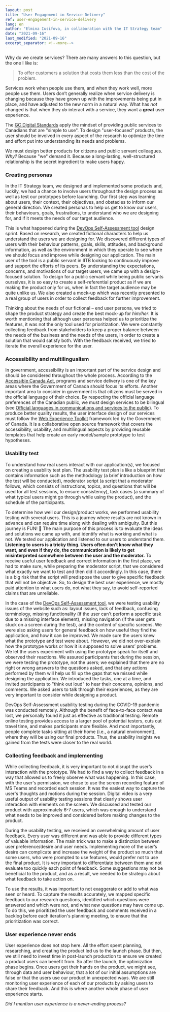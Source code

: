 ```yaml
---
layout: post
title: "User Engagement in Service Delivery"
ref: user-engagement-in-service-delivery
lang: en
author: "Elmina Iusifova, in collaboration with the IT Strategy team"
date: "2021-09-16"
last_modified: "2021-09-16"
excerpt_separator: <!--more-->
---
```

<!-- markdownlint-disable MD033 -->
<!-- the below cSpell statement says to ignore any text between HTML tags. e.g., it will ignore "th rowspan='2'" in this string: <th rowspan='2'> -->
<!-- cSpell:ignoreRegExp /\<[^\>]+\>/ -->
<!-- The img + em {} stylesheet selector is a hack to add caption to an image in markdown without using plugin: https://stackoverflow.com/questions/19331362/using-an-image-caption-in-markdown-jekyll -->

<style>
table, th, td {
  border: 1px solid black;
}

th {
  background-color: #ccccff;
}

img + em { display: inline-block; }
</style>

Why do we create services?
There are many answers to this question, but the one I like is:

> To offer customers a solution that costs them less than the cost of the problem.
<!--more-->

Services work when people use them, and when they work well, more people use them.
Users don’t generally realize when service delivery is changing because they have grown up with the improvements being put in place, and have adjusted to the new norm in a natural way.
What has *not* changed is that when they *do* interact with a service, they want a **great** user experience.

The [GC Digital Standards](https://www.canada.ca/en/government/system/digital-government/government-canada-digital-standards.html) apply the mindset of providing public services to Canadians that are "simple to use".
To design "user-focused" products, the user should be involved in every aspect of the research to optimize the time and effort put into understanding its needs and problems.

We must design better products for citizens and public servant colleagues.
*Why?* Because "we" demand it.
Because a long-lasting, well-structured relationship is the secret ingredient to make users happy.

### Creating personas

In the IT Strategy team, we designed and implemented some products and, luckily, we had a chance to involve users throughout the design process as well as test our prototypes before launching.
Our first step was learning about users, their context, their objectives, and obstacles to inform our general direction.
We created personas to help us get to know our users, their behaviours, goals, frustrations, to understand who we are designing for, and if it meets the needs of our target audience.

This is what happened during the [DevOps Self-Assessment tool](https://sara-sabr.github.io/ITStrategy/devops-self-assessment.html) design sprint.
Based on research, we created fictional characters to help us understand the users we are designing for.
We discovered different types of users with their behaviour patterns, goals, skills, attitudes, and background information, as well as the environment in which they operate to see where we should focus and improve while designing our application.
The main user of the tool is a public servant in IITB looking to continuously improve and support the efforts of its peers.
By understanding the expectations, concerns, and motivations of our target users, we came up with a design-focused solution.
To design for a public servant while being public servants ourselves, it is so easy to create a self-referential product as if we are making the product only for us, when in fact the target audience may be quite unlike us.
We also created a mock-up which was recently presented to a real group of users in order to collect feedback for further improvement.

Thinking about the needs of our fictional – end user persona, we tried to shape the product strategy and create the best mock-up for *him/her*.
It is worth mentioning that although user personas helped us to prioritize the features, it was not the only tool used for prioritization.
We were constantly collecting feedback from stakeholders to keep a proper balance between the needs of the business and the needs of the users, in order to create a solution that would satisfy both.
With the feedback received, we tried to iterate the overall experience for the user.

### Accessibility and multilingualism

In government, accessibility is an important part of the service design and should be considered throughout the whole process.
According to the [Accessible Canada Act](https://www.canada.ca/en/employment-social-development/programs/accessible-canada.html), programs and service delivery is one of the key areas where the Government of Canada should focus its efforts.
Another important area to consider in government is that citizens must be served in the official language of their choice.
By respecting the official language preferences of the Canadian public, we must design services to be bilingual (see [Official languages in communications and services to the public](https://www.canada.ca/en/treasury-board-secretariat/services/values-ethics/official-languages/public-services.html)).
To produce better quality results, the user interface design of our services must follow the [Web Experience Toolkit](https://wet-boew.github.io/wet-boew/index-en.html) framework led by the Government of Canada.
It is a collaborative open source framework that covers the accessibility, usability, and multilingual aspects by providing reusable templates that help create an early model/sample prototype to test hypotheses.

### Usability test

To understand how real users interact with our application(s), we focused on creating a usability test plan.
The usability test plan is like a blueprint that contains information such as the methodology (a brief introduction on how the test will be conducted), moderator script (a script that a moderator follows, which consists of instructions, topics, and questions that will be used for all test sessions, to ensure consistency), task cases (a summary of what typical users might go through while using the product), and the schedule of the participants.

To determine how well our design/product works, we performed usability testing with several users.
This is a journey where results are not known in advance and can require time along with dealing with ambiguity.
But this journey is FUN! 🙂
The main purpose of this process is to evaluate the ideas and solutions we came up with, and identify what is working and what is not.
We tested our application and listened to our users to understand them.
**Listening to users is a tricky thing.
Users often don’t know what they want, and even if they do, the communication is likely to get misinterpreted somewhere between the user and the moderator.**
To receive useful user feedback and correct information in the first place, we had to make sure, while preparing the moderator script, that we considered what exactly we want to test and then did it accordingly.
In this case, there is a big risk that the script will predispose the user to give specific feedback that will not be objective.
So, to design the best user experience, we mostly paid attention to what users do, not what they say, to avoid self-reported claims that are unreliable.

In the case of the [DevOps Self-Assessment tool](https://sara-sabr.github.io/auto-evaluation-devops-self-assessment/#/), we were testing usability issues of the website such as: layout issues, lack of feedback, confusing terminology, missing functionality (if the user can't perform a specific task due to a missing interface element), missing navigation (if the user gets stuck on a screen during the test), and the content of specific screens.
We were also asking users for general feedback on how useful they find the application, and how it can be improved.
We made sure the users knew what the prototype and test were about.
However, we did not over-explain how the prototype works or how it is supposed to solve users’ problems.
We let the users experiment with using the prototype speak for itself and observed their reactions.
We assured participants that during the session, we were testing the prototype, not the users; we explained that there are no right or wrong answers to the questions asked, and that any actions performed by them will help us fill up the gaps that we missed while designing the application.
We introduced the tasks, one at a time, and invited participants to "think out loud" to hear their concerns, opinions, and comments.
We asked users to talk through their experiences, as they are very important to consider while designing a product.

DevOps Self-Assessment usability testing during the COVID-19 pandemic was conducted remotely.
Although the benefit of face-to-face contact was lost, we personally found it just as effective as traditional testing.
Remote online testing provides access to a larger pool of potential testers, cuts out travel time, and makes participants more flexible.
And most importantly, people complete tasks sitting at their home (i.e., a natural environment), where they will be using our final products.
Thus, the usability insights we gained from the tests were closer to the real world.

### Collecting feedback and implementing

While collecting feedback, it is very important to not disrupt the user’s interaction with the prototype.
We had to find a way to collect feedback in a way that allowed us to freely observe what was happening.
In this case, with the user's permission, we chose to use the screen recording feature of MS Teams and recorded each session.
It was the easiest way to capture the user's thoughts and motions during the session.
Digital video is a very useful output of usability testing sessions that clearly shows user interaction with elements on the screen.
We discussed and tested our product with approximately 6-7 users, which was enough to understand what needs to be improved and considered before making changes to the product.

During the usability testing, we received an overwhelming amount of user feedback.
Every user was different and was able to provide different types of valuable information.
The main trick was to make a distinction between user preference/desire and user needs.
Implementing more of the user’s desire can complicate and increase the weight of the product so much that some users, who were prompted to use features, would prefer not to use the final product.
It is very important to differentiate between them and not evaluate too quickly each point of feedback.
Some suggestions may not be beneficial to the product, and as a result, we needed to be strategic about what feedback to take action on.

To use the results, it was important to not exaggerate or add to what was seen or heard.
To capture the results accurately, we mapped specific feedback to our research questions, identified which questions were answered and which were not, and what new questions may have come up.
To do this, we prioritized the user feedback and comments received in a backlog before each iteration's planning meeting, to ensure that the prioritization was correct.

### User experience never ends

User experience does not stop here.
All the effort spent planning, researching, and creating the product led us to the launch phase.
But then, we still need to invest time in post-launch production to ensure we created a product users can benefit from.
So after the launch, the optimization phase begins.
Once users get their hands on the product, we might see, through data and user behaviour, that a lot of our initial assumptions are false or that the users use our product in unexpected ways.
We are still monitoring user experience of each of our products by asking users to share their feedback.
And this is where another whole phase of user experience starts.

*Did I mention user experience is a never-ending process?*